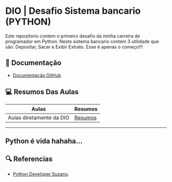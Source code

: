 # DIO | Desafio Sistema bancario (PYTHON)

Este repositorio contem o primeiro desafio da minha carreira de programador em Python.
Neste sistema bancario contem 3 utilidade que são: Depositar, Sacar e Exibir Extrato.
Esse é apenas o começo!!!

## 📖 Documentação

- [Documentação GitHub](https://github.com/Antuness01/Desafio_Sistema_Bancario)

## 💻 Resumos Das Aulas

| Aulas | Resumos |
| ----- | ------- |
| Aulas diretamente da DIO | [Resumos]() |

---

Python é vida hahaha...
---

## 🔍 Referencias
- [Python Developer Suzano](https://web.dio.me/track/suzano-python-developer).
